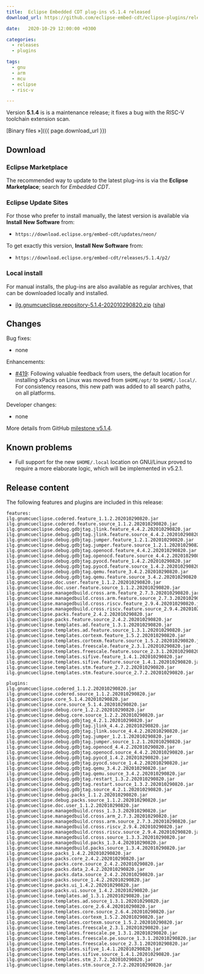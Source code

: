 ```yaml
---
title:  Eclipse Embedded CDT plug-ins v5.1.4 released
download_url: https://github.com/eclipse-embed-cdt/eclipse-plugins/releases/tag/v5.1.4/

date:   2020-10-29 12:00:00 +0300

categories:
  - releases
  - plugins

tags:
  - gnu
  - arm
  - mcu
  - eclipse
  - risc-v

---
```


Version **5.1.4** is is a maintenance release; it fixes a bug with the
RISC-V toolchain extension scan.

[Binary files »]({{ page.download_url }})

## Download

### Eclipse Marketplace

The recommended way to update to the latest plug-ins is via the
**Eclipse Marketplace**; search for _Embedded CDT_.

### Eclipse Update Sites

For those who prefer to install manually, the latest version is available
via **Install New Software** from:

- `https://download.eclipse.org/embed-cdt/updates/neon/`

To get exactly this version, **Install New Software** from:

- `https://download.eclipse.org/embed-cdt/releases/5.1.4/p2/`

### Local install

For manual installs, the plug-ins are also available as regular archives,
that can be downloaded locally and installed.

- [ilg.gnumcueclipse.repository-5.1.4-202010290820.zip](https://www.eclipse.org/downloads/download.php?file=/embed-cdt/releases/5.1.4/ilg.gnumcueclipse.repository-5.1.4-202007271621.zip)
([sha](https://www.eclipse.org/downloads/download.php?file=/embed-cdt/releases/5.1.4/ilg.gnumcueclipse.repository-5.1.4-202007271621.zip.sha))

## Changes

Bug fixes:

- none

Enhancements:

- [#419](https://github.com/eclipse-embed-cdt/eclipse-plugins/issues/419):
Following valuable feedback from users, the default location for installing
xPacks on Linux was moved from `$HOME/opt/` to `$HOME/.local/`. For
consistency reasons, this new path was added to all search paths, on
all platforms.

Developer changes:

- none

More details from GitHub [milestone v5.1.4](https://github.com/eclipse-embed-cdt/eclipse-plugins/milestone/21?closed=1).

## Known problems

- Full support for the new `$HOME/.local` location on GNU/Linux proved
to require a more elaborate logic, which will be implemented in v5.2.1.

## Release content

The following features and plugins are included in this release:

```
features:
ilg.gnumcueclipse.codered.feature_1.1.2.202010290820.jar
ilg.gnumcueclipse.codered.feature.source_1.1.2.202010290820.jar
ilg.gnumcueclipse.debug.gdbjtag.jlink.feature_4.4.2.202010290820.jar
ilg.gnumcueclipse.debug.gdbjtag.jlink.feature.source_4.4.2.202010290820.jar
ilg.gnumcueclipse.debug.gdbjtag.jumper.feature_1.2.1.202010290820.jar
ilg.gnumcueclipse.debug.gdbjtag.jumper.feature.source_1.2.1.202010290820.jar
ilg.gnumcueclipse.debug.gdbjtag.openocd.feature_4.4.2.202010290820.jar
ilg.gnumcueclipse.debug.gdbjtag.openocd.feature.source_4.4.2.202010290820.jar
ilg.gnumcueclipse.debug.gdbjtag.pyocd.feature_1.4.2.202010290820.jar
ilg.gnumcueclipse.debug.gdbjtag.pyocd.feature.source_1.4.2.202010290820.jar
ilg.gnumcueclipse.debug.gdbjtag.qemu.feature_3.4.2.202010290820.jar
ilg.gnumcueclipse.debug.gdbjtag.qemu.feature.source_3.4.2.202010290820.jar
ilg.gnumcueclipse.doc.user.feature_1.1.2.202010290820.jar
ilg.gnumcueclipse.doc.user.feature.source_1.1.2.202010290820.jar
ilg.gnumcueclipse.managedbuild.cross.arm.feature_2.7.3.202010290820.jar
ilg.gnumcueclipse.managedbuild.cross.arm.feature.source_2.7.3.202010290820.jar
ilg.gnumcueclipse.managedbuild.cross.riscv.feature_2.9.4.202010290820.jar
ilg.gnumcueclipse.managedbuild.cross.riscv.feature.source_2.9.4.202010290820.jar
ilg.gnumcueclipse.packs.feature_2.4.2.202010290820.jar
ilg.gnumcueclipse.packs.feature.source_2.4.2.202010290820.jar
ilg.gnumcueclipse.templates.ad.feature_1.3.1.202010290820.jar
ilg.gnumcueclipse.templates.ad.feature.source_1.3.1.202010290820.jar
ilg.gnumcueclipse.templates.cortexm.feature_1.5.2.202010290820.jar
ilg.gnumcueclipse.templates.cortexm.feature.source_1.5.2.202010290820.jar
ilg.gnumcueclipse.templates.freescale.feature_2.3.1.202010290820.jar
ilg.gnumcueclipse.templates.freescale.feature.source_2.3.1.202010290820.jar
ilg.gnumcueclipse.templates.sifive.feature_1.4.1.202010290820.jar
ilg.gnumcueclipse.templates.sifive.feature.source_1.4.1.202010290820.jar
ilg.gnumcueclipse.templates.stm.feature_2.7.2.202010290820.jar
ilg.gnumcueclipse.templates.stm.feature.source_2.7.2.202010290820.jar

plugins:
ilg.gnumcueclipse.codered_1.1.2.202010290820.jar
ilg.gnumcueclipse.codered.source_1.1.2.202010290820.jar
ilg.gnumcueclipse.core_5.1.4.202010290820.jar
ilg.gnumcueclipse.core.source_5.1.4.202010290820.jar
ilg.gnumcueclipse.debug.core_1.2.2.202010290820.jar
ilg.gnumcueclipse.debug.core.source_1.2.2.202010290820.jar
ilg.gnumcueclipse.debug.gdbjtag_4.2.1.202010290820.jar
ilg.gnumcueclipse.debug.gdbjtag.jlink_4.4.2.202010290820.jar
ilg.gnumcueclipse.debug.gdbjtag.jlink.source_4.4.2.202010290820.jar
ilg.gnumcueclipse.debug.gdbjtag.jumper_1.2.1.202010290820.jar
ilg.gnumcueclipse.debug.gdbjtag.jumper.source_1.2.1.202010290820.jar
ilg.gnumcueclipse.debug.gdbjtag.openocd_4.4.2.202010290820.jar
ilg.gnumcueclipse.debug.gdbjtag.openocd.source_4.4.2.202010290820.jar
ilg.gnumcueclipse.debug.gdbjtag.pyocd_1.4.2.202010290820.jar
ilg.gnumcueclipse.debug.gdbjtag.pyocd.source_1.4.2.202010290820.jar
ilg.gnumcueclipse.debug.gdbjtag.qemu_3.4.2.202010290820.jar
ilg.gnumcueclipse.debug.gdbjtag.qemu.source_3.4.2.202010290820.jar
ilg.gnumcueclipse.debug.gdbjtag.restart_1.3.2.202010290820.jar
ilg.gnumcueclipse.debug.gdbjtag.restart.source_1.3.2.202010290820.jar
ilg.gnumcueclipse.debug.gdbjtag.source_4.2.1.202010290820.jar
ilg.gnumcueclipse.debug.packs_1.1.2.202010290820.jar
ilg.gnumcueclipse.debug.packs.source_1.1.2.202010290820.jar
ilg.gnumcueclipse.doc.user_1.1.2.202010290820.jar
ilg.gnumcueclipse.managedbuild.cross_1.3.3.202010290820.jar
ilg.gnumcueclipse.managedbuild.cross.arm_2.7.3.202010290820.jar
ilg.gnumcueclipse.managedbuild.cross.arm.source_2.7.3.202010290820.jar
ilg.gnumcueclipse.managedbuild.cross.riscv_2.9.4.202010290820.jar
ilg.gnumcueclipse.managedbuild.cross.riscv.source_2.9.4.202010290820.jar
ilg.gnumcueclipse.managedbuild.cross.source_1.3.3.202010290820.jar
ilg.gnumcueclipse.managedbuild.packs_1.3.4.202010290820.jar
ilg.gnumcueclipse.managedbuild.packs.source_1.3.4.202010290820.jar
ilg.gnumcueclipse.packs_1.4.2.202010290820.jar
ilg.gnumcueclipse.packs.core_2.4.2.202010290820.jar
ilg.gnumcueclipse.packs.core.source_2.4.2.202010290820.jar
ilg.gnumcueclipse.packs.data_2.4.2.202010290820.jar
ilg.gnumcueclipse.packs.data.source_2.4.2.202010290820.jar
ilg.gnumcueclipse.packs.source_1.4.2.202010290820.jar
ilg.gnumcueclipse.packs.ui_1.4.2.202010290820.jar
ilg.gnumcueclipse.packs.ui.source_1.4.2.202010290820.jar
ilg.gnumcueclipse.templates.ad_1.3.1.202010290820.jar
ilg.gnumcueclipse.templates.ad.source_1.3.1.202010290820.jar
ilg.gnumcueclipse.templates.core_2.6.4.202010290820.jar
ilg.gnumcueclipse.templates.core.source_2.6.4.202010290820.jar
ilg.gnumcueclipse.templates.cortexm_1.5.2.202010290820.jar
ilg.gnumcueclipse.templates.cortexm.source_1.5.2.202010290820.jar
ilg.gnumcueclipse.templates.freescale_2.3.1.202010290820.jar
ilg.gnumcueclipse.templates.freescale.pe_1.3.1.202010290820.jar
ilg.gnumcueclipse.templates.freescale.pe.source_1.3.1.202010290820.jar
ilg.gnumcueclipse.templates.freescale.source_2.3.1.202010290820.jar
ilg.gnumcueclipse.templates.sifive_1.4.1.202010290820.jar
ilg.gnumcueclipse.templates.sifive.source_1.4.1.202010290820.jar
ilg.gnumcueclipse.templates.stm_2.7.2.202010290820.jar
ilg.gnumcueclipse.templates.stm.source_2.7.2.202010290820.jar
```
